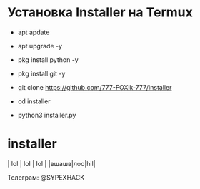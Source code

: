 
# Установка Installer на Termux

+ apt apdate

+ apt upgrade -y

+ pkg install python -y

+ pkg install git -y

+ git clone https://github.com/777-FOXik-777/installer

+ cd installer

+ python3 installer.py


# installer

| lol | lol | lol |
|вшашв|лоо|hil|

Телеграм: @SYPEXHACK
